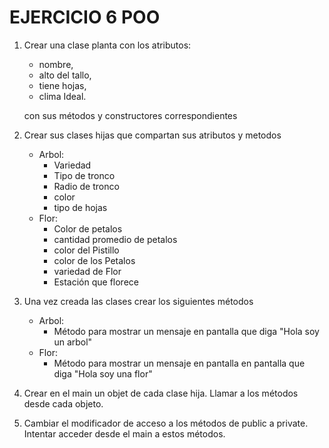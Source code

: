 # EJERCICIO 6 POO

1. Crear una clase planta con los atributos:
    * nombre,
    * alto del tallo,
    * tiene hojas,
    * clima Ideal.

    con sus métodos y constructores correspondientes

2. Crear sus clases hijas que compartan sus atributos y metodos
    * Arbol:
        * Variedad
        * Tipo de tronco
        * Radio de tronco
        * color
        * tipo de hojas
    * Flor:
        * Color de petalos
        * cantidad promedio de petalos
        * color del Pistillo
        * color de los Petalos
        * variedad de Flor
        * Estación que florece
    

3. Una vez creada las clases crear los siguientes métodos
    * Arbol: 
        * Método para mostrar un mensaje en pantalla que diga "Hola soy un arbol"
    * Flor:
        * Método para mostrar un mensaje en pantalla en pantalla que diga "Hola soy una flor"
    

4. Crear en el main un objet de cada clase hija. Llamar a los métodos desde cada objeto.

5. Cambiar el modificador de acceso a los métodos de public a private. Intentar acceder desde el main a estos métodos. 

